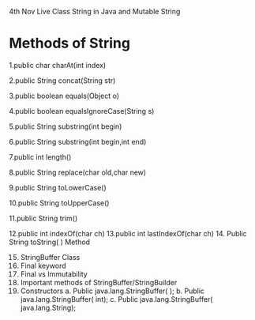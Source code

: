 4th Nov Live Class String in Java and Mutable String 

Methods of String
=================
1.public char charAt(int index)

2.public String concat(String str)

3.public boolean equals(Object o)

4.public boolean equalsIgnoreCase(String s)

5.public String substring(int begin)

6.public String substring(int begin,int end)

7.public int length()

8.public String replace(char old,char new)

9.public String toLowerCase()

10.public String toUpperCase()

11.public String trim()

12.public int indexOf(char ch)
13.public int lastIndexOf(char ch)
14. Public String toString( ) Method

15. StringBuffer Class
16. Final keyword
17. Final vs Immutability
18. Important methods of StringBuffer/StringBuilder
19. Constructors
a. Public java.lang.StringBuffer( );
b. Public java.lang.StringBuffer( int);
c. Public java.lang.StringBuffer( java.lang.String);
